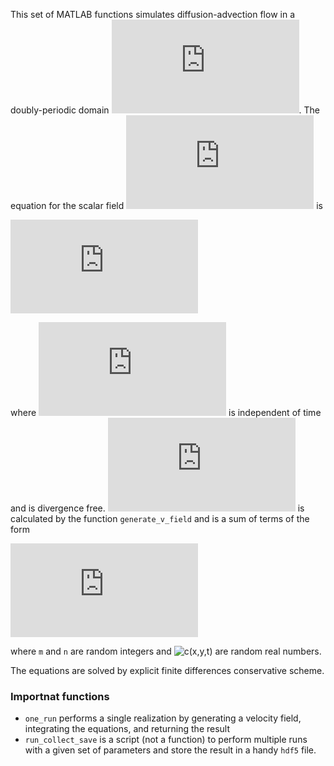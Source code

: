 This set of MATLAB functions simulates diffusion-advection flow in a doubly-periodic domain ![](https://latex.codecogs.com/png.latex?%5Clarge%20%5B0%2C2%5Cpi%5D%5Ctimes%5B0%2C2%5Cpi%5D). The equation for the scalar field ![c(x,y,t)](https://latex.codecogs.com/png.latex?c%28x%2Cy%2Ct%29) is

![](https://latex.codecogs.com/png.latex?%5CLARGE%20%5Cfrac%7B%5Cpartial%20c%7D%7B%5Cpartial%20t%7D&plus;%5Cvec%20v%20%5Ccdot%5Cvec%5Cnabla%20c%3D%5Ceta%20%5Cnabla%20%5E2c)

where ![](https://latex.codecogs.com/png.latex?%5Clarge%20v) is independent of time and is divergence free. ![](https://latex.codecogs.com/png.latex?%5Clarge%20v) is calculated by the function `generate_v_field` and is a sum of terms of the form 

![](https://latex.codecogs.com/png.latex?%5ClargeE%20m%20%5Ccos%20%28%5Cbeta%20&plus;m%20y%29%20%5Ccos%20%28%5Calpha%20&plus;n%20x%29%20%5Chat%20%7B%5Cmathbf%20x%7D%20&plus;%20n%20%5Csin%20%28%5Cbeta%20&plus;m%20y%29%20%5Csin%20%28%5Calpha%20&plus;n%20x%29%5Chat%7B%5Cmathbf%20y%7D)

where `m` and `n` are random integers and ![c(x,y,t)](https://latex.codecogs.com/png.latex?\alpha,\beta) are random real numbers. 

The equations are solved by explicit finite differences conservative scheme. 

### Importnat functions
* `one_run` performs a single realization by generating a velocity field, integrating the equations, and returning the result
* `run_collect_save` is a script (not a function) to perform multiple runs with a given set of parameters and store the result in a handy `hdf5` file.
